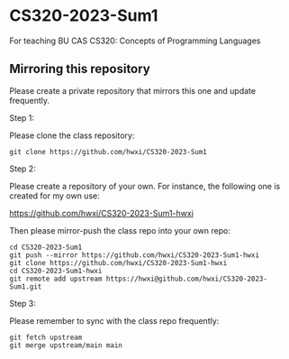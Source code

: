 # CS320-2023-Sum1
For teaching BU CAS CS320: Concepts of Programming Languages

## Mirroring this repository

Please create a private repository that mirrors this one and update
frequently.

Step 1:

Please clone the class repository:

```
git clone https://github.com/hwxi/CS320-2023-Sum1
```

Step 2:

Please create a repository of your own.
For instance, the following one is created
for my own use:

https://github.com/hwxi/CS320-2023-Sum1-hwxi

Then please mirror-push the class repo into your own repo:

```
cd CS320-2023-Sum1
git push --mirror https://github.com/hwxi/CS320-2023-Sum1-hwxi
git clone https://github.com/hwxi/CS320-2023-Sum1-hwxi
cd CS320-2023-Sum1-hwxi
git remote add upstream https://hwxi@github.com/hwxi/CS320-2023-Sum1.git
```

Step 3:

Please remember to sync with the class repo frequently:

```
git fetch upstream
git merge upstream/main main
```
